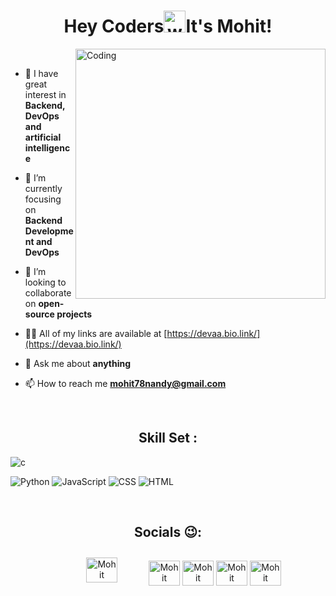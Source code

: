 <h1 align="center">Hey Coders<img alt="wave" src="https://emojis.slackmojis.com/emojis/images/1588177020/8809/wave_hello.gif?1588177020" width="35">It's Mohit!  </h1>
<img align="right" alt="Coding" width="400" src=https://user-images.githubusercontent.com/61582763/134278937-ed33e623-b833-4565-945d-29fa43ea0b7c.gif>
<br>

- 👀 I have great interest in **Backend, DevOps and artificial intelligence**

- 🌱 I’m currently focusing on **Backend Development and DevOps**

- 👯 I’m looking to collaborate on **open-source projects**

- 👨‍💻 All of my links are available at [https://devaa.bio.link/](https://devaa.bio.link/)

- 💬 Ask me about **anything**

- 📫 How to reach me **mohit78nandy@gmail.com**
<br>
<h2 align="center"> Skill Set : </h2>

![c](https://img.shields.io/badge/C-00599C?style=flat&logo=c&logoColor=white)
<!--![cpp](https://img.shields.io/badge/C%2B%2B-00599C?style=flat&logo=c%2B%2B&logoColor=white)
![Java](https://img.shields.io/badge/-Java-05122A?style=flat&logo=Java&logoColor=FFA518)-->
![Python](https://img.shields.io/badge/-Python-05122A?style=flat&logo=python)
![JavaScript](https://img.shields.io/badge/-JavaScript-05122A?style=flat&logo=javascript)
![CSS](https://img.shields.io/badge/-CSS-05122A?style=flat&logo=CSS3&logoColor=1572B6)
![HTML](https://img.shields.io/badge/-HTML-05122A?style=flat&logo=HTML5)
<!--![Git](https://img.shields.io/badge/-Git-05122A?style=flat&logo=git)
![Github](https://img.shields.io/badge/GitHub-100000?style=flat&logo=github&logoColor=white)-->

<br>

<h2 align="center"> Socials 😉: </h2>

<p align="center">
<a href="https://twitter.com/mohitmalaynandy" target="blank"><img align="center" src="https://raw.githubusercontent.com/rahuldkjain/github-profile-readme-generator/master/src/images/icons/Social/twitter.svg" alt="Mohit Malaya Nandy" height="40" width="50" style="padding: 10px 50px 20px" /></a><a href="https://linkedin.com/in/mohitmalayanandy/" target="blank"><img align="center" src="https://raw.githubusercontent.com/rahuldkjain/github-profile-readme-generator/master/src/images/icons/Social/linked-in-alt.svg" alt="Mohit Malaya Nandy"  height="40" width="50" /></a>
<a href="https://facebook.com/mohitmalayanandy" target="blank"><img align="center" src="https://raw.githubusercontent.com/rahuldkjain/github-profile-readme-generator/master/src/images/icons/Social/facebook.svg" alt="Mohit Malaya Nandy" height="40" width="50" /></a>
<a href="https://instagram.com/mohitmalayanandy" target="blank"><img align="center" src="https://raw.githubusercontent.com/rahuldkjain/github-profile-readme-generator/master/src/images/icons/Social/instagram.svg" alt="Mohit Malaya Nandy"  height="40" width="50" /></a>
<a href="https://medium.com/@mohitmalayanandy" target="blank"><img align="center" src="https://raw.githubusercontent.com/rahuldkjain/github-profile-readme-generator/master/src/images/icons/Social/medium.svg" alt="Mohit Malaya Nandy"  height="40" width="50" /></a>
<br>











<!--<p align='center'>	
  <img width="400px" src="https://github-readme-stats.vercel.app/api?username=deva-1903&show_icons=true&locale=en&theme=dark&count_private=true" />  <img width="420px"src="https://github-readme-streak-stats.herokuapp.com/?user=deva-1903&theme=dark" />
</p>-->

<!-- <a href="https://www.leetcode.com/Deva_A" target="blank"><img align="center" src="https://raw.githubusercontent.com/rahuldkjain/github-profile-readme-generator/master/src/images/icons/Social/leet-code.svg" alt="deva a" height="40" width="50" /></a> -->

<!--🎓 Persuing MCA From The **[ITER, SOA](https://https://www.soa.ac.in/iter)**
### About me :eyes:

## Visit My Protfolio Page : https://mohitmalayanandy.github.io/#/ -->

<!-- - 👋 Hi, I’m @mohitmalayanandy
- 👀 I’m interested in coding.
- 🌱 I’m currently learning android development.
- 📫 You can reach me through mail mohit78nandy@gmail.com -->

<!---
mohitmalayanandy/mohitmalayanandy is my personal repository because its `README.md` (this file) appears on your GitHub profile.
You can click the Preview link to take a look at your changes.
--->
